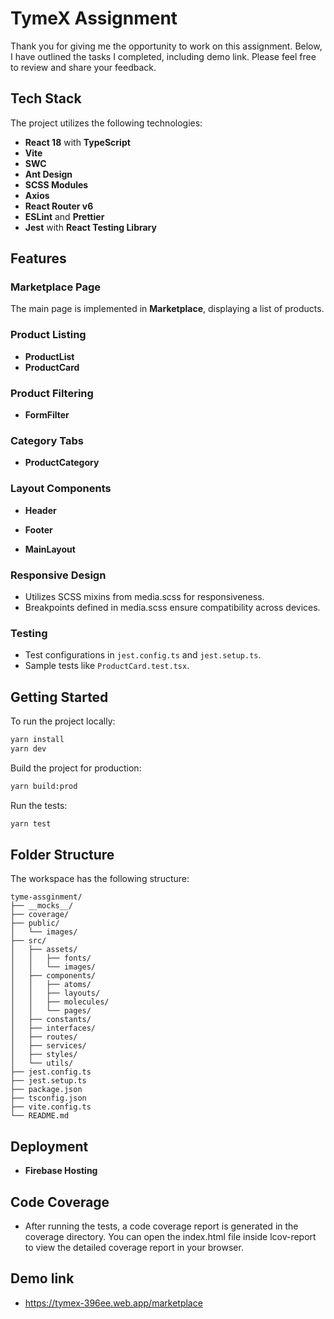 # TymeX Assignment

Thank you for giving me the opportunity to work on this assignment. Below, I have outlined the tasks I completed, including demo link. Please feel free to review and share your feedback.

## Tech Stack

The project utilizes the following technologies:

- **React 18** with **TypeScript**
- **Vite**
- **SWC**
- **Ant Design**
- **SCSS Modules**
- **Axios**
- **React Router v6**
- **ESLint** and **Prettier**
- **Jest** with **React Testing Library**

## Features

### Marketplace Page

The main page is implemented in **Marketplace**, displaying a list of products.

### Product Listing

- **ProductList**
- **ProductCard**

### Product Filtering

- **FormFilter**

### Category Tabs

- **ProductCategory**

### Layout Components

- **Header**

- **Footer**

- **MainLayout**

### Responsive Design

- Utilizes SCSS mixins from media.scss for responsiveness.
- Breakpoints defined in media.scss ensure compatibility across devices.

### Testing

- Test configurations in `jest.config.ts` and `jest.setup.ts`.
- Sample tests like `ProductCard.test.tsx`.

## Getting Started

To run the project locally:

```sh
yarn install
yarn dev
```

Build the project for production:

```sh
yarn build:prod
```

Run the tests:

```sh
yarn test
```

## Folder Structure

The workspace has the following structure:

```
tyme-assginment/
├── __mocks__/
├── coverage/
├── public/
│   └── images/
├── src/
│   ├── assets/
│   │   ├── fonts/
│   │   └── images/
│   ├── components/
│   │   ├── atoms/
│   │   ├── layouts/
│   │   ├── molecules/
│   │   └── pages/
│   ├── constants/
│   ├── interfaces/
│   ├── routes/
│   ├── services/
│   ├── styles/
│   └── utils/
├── jest.config.ts
├── jest.setup.ts
├── package.json
├── tsconfig.json
├── vite.config.ts
└── README.md
```

## Deployment

- **Firebase Hosting**

## Code Coverage

- After running the tests, a code coverage report is generated in the coverage directory. You can open the index.html file inside lcov-report to view the detailed coverage report in your browser.

## Demo link

- https://tymex-396ee.web.app/marketplace
